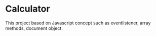 # Calculator
This project based on Javascript concept such as eventlistener, array methods, document object.
